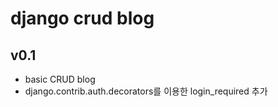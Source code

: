# django crud blog

## v0.1
* basic CRUD blog
* django.contrib.auth.decorators를 이용한 login_required 추가
